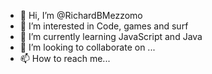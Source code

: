 - 👋 Hi, I’m @RichardBMezzomo
- 👀 I’m interested in Code, games and surf
- 🌱 I’m currently learning JavaScript and Java
- 💞️ I’m looking to collaborate on ...
- 📫 How to reach me...

<!---
RichardBMezzomo/RichardBMezzomo is a ✨ special ✨ repository because its `README.md` (this file) appears on your GitHub profile.
You can click the Preview link to take a look at your changes.
--->
